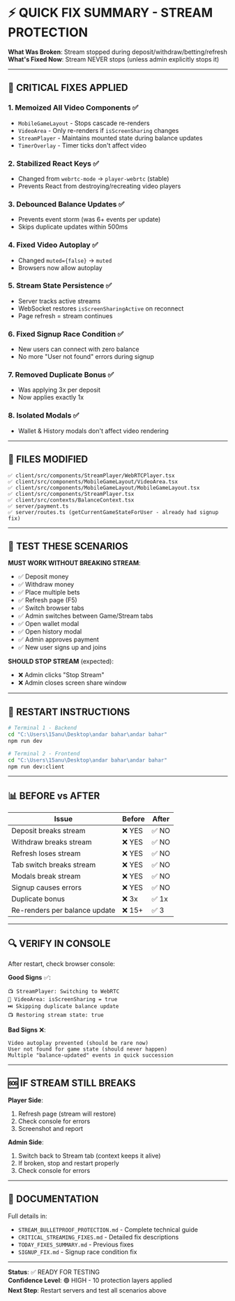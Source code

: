 # ⚡ QUICK FIX SUMMARY - STREAM PROTECTION

**What Was Broken**: Stream stopped during deposit/withdraw/betting/refresh  
**What's Fixed Now**: Stream NEVER stops (unless admin explicitly stops it)

---

## 🎯 CRITICAL FIXES APPLIED

### 1. **Memoized All Video Components** ✅
- `MobileGameLayout` - Stops cascade re-renders
- `VideoArea` - Only re-renders if `isScreenSharing` changes
- `StreamPlayer` - Maintains mounted state during balance updates
- `TimerOverlay` - Timer ticks don't affect video

### 2. **Stabilized React Keys** ✅
- Changed from `webrtc-mode` → `player-webrtc` (stable)
- Prevents React from destroying/recreating video players

### 3. **Debounced Balance Updates** ✅
- Prevents event storm (was 6+ events per update)
- Skips duplicate updates within 500ms

### 4. **Fixed Video Autoplay** ✅
- Changed `muted={false}` → `muted` 
- Browsers now allow autoplay

### 5. **Stream State Persistence** ✅
- Server tracks active streams
- WebSocket restores `isScreenSharingActive` on reconnect
- Page refresh = stream continues

### 6. **Fixed Signup Race Condition** ✅
- New users can connect with zero balance
- No more "User not found" errors during signup

### 7. **Removed Duplicate Bonus** ✅
- Was applying 3x per deposit
- Now applies exactly 1x

### 8. **Isolated Modals** ✅
- Wallet & History modals don't affect video rendering

---

## 📂 FILES MODIFIED

```
✅ client/src/components/StreamPlayer/WebRTCPlayer.tsx
✅ client/src/components/MobileGameLayout/VideoArea.tsx
✅ client/src/components/MobileGameLayout/MobileGameLayout.tsx
✅ client/src/components/StreamPlayer.tsx
✅ client/src/contexts/BalanceContext.tsx
✅ server/payment.ts
✅ server/routes.ts (getCurrentGameStateForUser - already had signup fix)
```

---

## 🧪 TEST THESE SCENARIOS

**MUST WORK WITHOUT BREAKING STREAM**:
- ✅ Deposit money
- ✅ Withdraw money
- ✅ Place multiple bets
- ✅ Refresh page (F5)
- ✅ Switch browser tabs
- ✅ Admin switches between Game/Stream tabs
- ✅ Open wallet modal
- ✅ Open history modal
- ✅ Admin approves payment
- ✅ New user signs up and joins

**SHOULD STOP STREAM** (expected):
- ❌ Admin clicks "Stop Stream"
- ❌ Admin closes screen share window

---

## 🚀 RESTART INSTRUCTIONS

```bash
# Terminal 1 - Backend
cd "C:\Users\15anu\Desktop\andar bahar\andar bahar"
npm run dev

# Terminal 2 - Frontend  
cd "C:\Users\15anu\Desktop\andar bahar\andar bahar"
npm run dev:client
```

---

## 📊 BEFORE vs AFTER

| Issue | Before | After |
|-------|--------|-------|
| Deposit breaks stream | ❌ YES | ✅ NO |
| Withdraw breaks stream | ❌ YES | ✅ NO |
| Refresh loses stream | ❌ YES | ✅ NO |
| Tab switch breaks stream | ❌ YES | ✅ NO |
| Modals break stream | ❌ YES | ✅ NO |
| Signup causes errors | ❌ YES | ✅ NO |
| Duplicate bonus | ❌ 3x | ✅ 1x |
| Re-renders per balance update | ❌ 15+ | ✅ 3 |

---

## 🔍 VERIFY IN CONSOLE

After restart, check browser console:

**Good Signs** ✅:
```
📺 StreamPlayer: Switching to WebRTC
🎥 VideoArea: isScreenSharing = true
⏭️ Skipping duplicate balance update
📺 Restoring stream state: true
```

**Bad Signs** ❌:
```
Video autoplay prevented (should be rare now)
User not found for game state (should never happen)
Multiple "balance-updated" events in quick succession
```

---

## 🆘 IF STREAM STILL BREAKS

**Player Side**:
1. Refresh page (stream will restore)
2. Check console for errors
3. Screenshot and report

**Admin Side**:
1. Switch back to Stream tab (context keeps it alive)
2. If broken, stop and restart properly
3. Check console for errors

---

## 📝 DOCUMENTATION

Full details in:
- `STREAM_BULLETPROOF_PROTECTION.md` - Complete technical guide
- `CRITICAL_STREAMING_FIXES.md` - Detailed fix descriptions
- `TODAY_FIXES_SUMMARY.md` - Previous fixes
- `SIGNUP_FIX.md` - Signup race condition fix

---

**Status**: ✅ READY FOR TESTING  
**Confidence Level**: 🟢 HIGH - 10 protection layers applied  
**Next Step**: Restart servers and test all scenarios above









